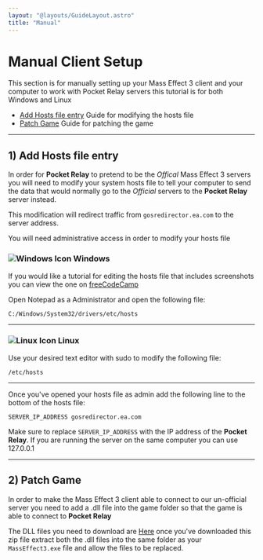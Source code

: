 ```yaml
---
layout: "@layouts/GuideLayout.astro"
title: "Manual"
---
```


# Manual Client Setup

This section is for manually setting up your Mass Effect 3 client and your computer to work with Pocket Relay servers this tutorial is for both Windows and Linux

- [Add Hosts file entry](#1-add-hosts-file-entry) Guide for modifying the hosts file
- [Patch Game](#2-patch-game) Guide for patching the game

---

## 1) Add Hosts file entry

In order for **Pocket Relay** to pretend to be the _Offical_ Mass Effect 3 servers you will need to modify your system hosts file to tell your computer to send the data that would normally go to the _Official_ servers to the **Pocket Relay** server instead.

This modification will redirect traffic from `gosredirector.ea.com` to the server address.

You will need administrative access in order to modify your hosts file

### ![Windows Icon](/icons/windows.svg) Windows

If you would like a tutorial for editing the hosts file that includes screenshots you can view the one on [freeCodeCamp](https://www.freecodecamp.org/news/how-to-find-and-edit-a-windows-hosts-file/)

Open Notepad as a Administrator and open the following file:

```
C:/Windows/System32/drivers/etc/hosts
```

---

### ![Linux Icon](/icons/linux.svg) Linux

Use your desired text editor with sudo to modify the following file:

```
/etc/hosts
```

---

Once you've opened your hosts file as admin add the following line to the bottom of the hosts file:

```
SERVER_IP_ADDRESS gosredirector.ea.com
```

Make sure to replace `SERVER_IP_ADDRESS` with the IP address of the **Pocket Relay**. If you are running the server on the same computer you can use 127.0.0.1

---

## 2) Patch Game

In order to make the Mass Effect 3 client able to connect to our un-official server you need to add a .dll file into the game folder so that the game is able to connect to **Pocket Relay**

The DLL files you need to download are [Here](/downloads/blinkw32.zip) once you've downloaded this zip file extract both the .dll files into the same folder as your `MassEffect3.exe` file and allow the files to be replaced.
